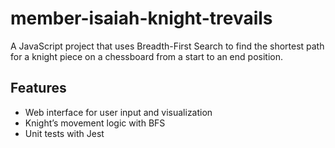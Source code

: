 # member-isaiah-knight-trevails

A JavaScript project that uses Breadth-First Search to find the shortest path for a knight piece on a chessboard from a start to an end position.

## Features

- Web interface for user input and visualization
- Knight’s movement logic with BFS
- Unit tests with Jest
